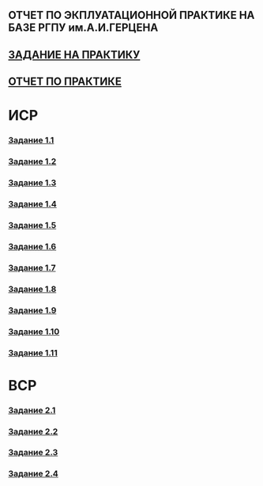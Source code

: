 
## ОТЧЕТ ПО ЭКПЛУАТАЦИОННОЙ ПРАКТИКЕ НА БАЗЕ РГПУ им.А.И.ГЕРЦЕНА

## [ЗАДАНИЕ НА ПРАКТИКУ](https://docs.google.com/document/d/134u0WAMI_W66WdNaE6EspqpHSF3W1NFY/edit?usp=sharing&ouid=116518572730971353865&rtpof=true&sd=true)
## [ОТЧЕТ ПО ПРАКТИКЕ]()

# ИСР
### [Задание 1.1](https://docs.google.com/document/d/1PXoOnUTJ2uAyYou0-7fJEEFHFyNc_2NN/edit?usp=sharing&ouid=116518572730971353865&rtpof=true&sd=true)
### [Задание 1.2](https://drive.google.com/file/d/1WcvwzQV7T8fCsXc9oL78aJa_9-idTZ9I/view?usp=sharing)
### [Задание 1.3](https://docs.google.com/document/d/19QTX3wjVNxicbhJyCl4vjATPmcMyHZWX/edit?usp=sharing&ouid=116518572730971353865&rtpof=true&sd=true)
### [Задание 1.4](https://docs.google.com/document/d/1EASEO0LotP8F5nfg1AWtiS5mBkmF0Mab/edit?usp=sharing&ouid=116518572730971353865&rtpof=true&sd=true)
### [Задание 1.5](https://docs.google.com/document/d/1bKxwSOkNMEMtJKMtE2ywCbpfuQTYLJ0v/edit?usp=sharing&ouid=116518572730971353865&rtpof=true&sd=true)
### [Задание 1.6](https://docs.google.com/document/d/1lApvkJlYUteVULCdEINTdgcv5hT1m-OU/edit?usp=sharing&ouid=116518572730971353865&rtpof=true&sd=true)
### [Задание 1.7](https://docs.google.com/document/d/12iT5UXWJQLt8xFtt6ZzV7p_PKZquaNyn/edit?usp=sharing&ouid=116518572730971353865&rtpof=true&sd=true)
### [Задание 1.8](https://docs.google.com/document/d/1w3pI2_UoYkgtlUYkciYuZ7IMNS_kohpq/edit?usp=sharing&ouid=116518572730971353865&rtpof=true&sd=true)
### [Задание 1.9](https://docs.google.com/document/d/1VJNs7OvCnFdeeZH269zdGzgP7T177xbf/edit?usp=sharing&ouid=116518572730971353865&rtpof=true&sd=true)
### [Задание 1.10](https://docs.google.com/document/d/1TZfwBLNNx_nvGII3dx3BPCmuINeTVdV_/edit?usp=sharing&ouid=116518572730971353865&rtpof=true&sd=true)
### [Задание 1.11](https://drive.google.com/file/d/1a-limQGQKvPLso9XImRfoqodCxRm90pT/view?usp=sharing)

# ВСР
### [Задание 2.1](https://docs.google.com/document/d/1hKnduSE0xwhBUzaQNxdIGvkydqTt4WcD/edit?usp=sharing&ouid=116518572730971353865&rtpof=true&sd=true)
### [Задание 2.2](https://docs.google.com/document/d/1XApV3D9iZF_tWo4gbdyVyRzi1uDtS0XB/edit?usp=sharing&ouid=116518572730971353865&rtpof=true&sd=true)
### [Задание 2.3](https://docs.google.com/document/d/1FWrULyOX3_8d2z241ARjA-Y5KdxuKwmL/edit?usp=sharing&ouid=116518572730971353865&rtpof=true&sd=true)
### [Задание 2.4](https://docs.google.com/document/d/1YPxHPHK-RkGQd6Fbfos56zNb3bdGZ8-N/edit?usp=sharing&ouid=116518572730971353865&rtpof=true&sd=true)
